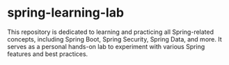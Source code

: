 # spring-learning-lab
This repository is dedicated to learning and practicing all Spring-related concepts, including Spring Boot, Spring Security, Spring Data, and more. It serves as a personal hands-on lab to experiment with various Spring features and best practices.  
